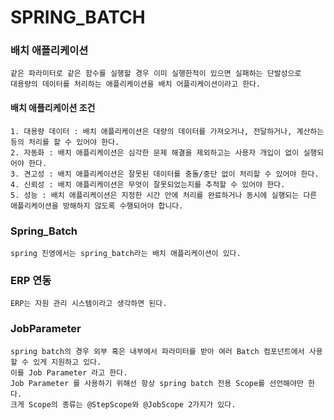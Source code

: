 # SPRING_BATCH
      
### 배치 애플리케이션
    같은 파라미터로 같은 함수를 실행할 경우 이미 실행한적이 있으면 실패하는 단발성으로 
    대용량의 데이터를 처리하는 애플리케이션을 배치 어플리케이션이라고 한다.

#### 배치 애플리케이션 조건 
    1. 대용량 데이터 : 배치 애플리케이션은 대량의 데이터를 가져오거나, 전달하거나, 계산하는 등의 처리를 할 수 있어야 한다.
    2. 자동화 : 배치 애플리케이션은 심각한 문제 해결을 제외하고는 사용자 개입이 없이 실행되어야 한다.
    3. 견고성 : 배치 애플리케이션은 잘못된 데이터를 충돌/중단 없이 처리할 수 있어야 한다.
    4. 신뢰성 : 배치 애플리케이션은 무엇이 잘못되었는지를 추적할 수 있어야 한다.
    5. 성능 : 배치 애플리케이션은 지정한 시간 안에 처리를 완료하거나 동시에 실행되는 다른 애플리케이션을 방해하지 않도록 수행되어야 합니다.
    
### Spring_Batch
    spring 진영에서는 spring_batch라는 배치 애플리케이션이 있다.
    
### ERP 연동
    ERP는 자원 관리 시스템이라고 생각하면 된다.

### JobParameter
    spring batch의 경우 외부 혹은 내부에서 파라미터를 받아 여러 Batch 컴포넌트에서 사용할 수 있게 지원하고 있다.
    이를 Job Parameter 라고 한다.
    Job Parameter 를 사용하기 위해선 항상 spring batch 전용 Scope를 선언해야만 한다.
    크게 Scope의 종류는 @StepScope와 @JobScope 2가지가 있다.
    

    
